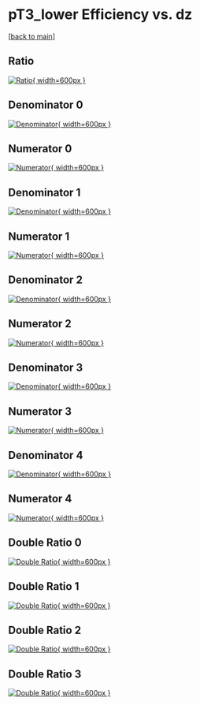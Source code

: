 # pT3_lower Efficiency vs. dz

[[back to main](./)]



## Ratio

[![Ratio](../mtv/var/pT3_lower_loweta_11_0_eff_dz.png){ width=600px }](../mtv/var/pT3_lower_loweta_11_0_eff_dz.pdf)

## Denominator 0

[![Denominator](../mtv/den/pT3_lower_loweta_11_0_eff_dz_den0.png){ width=600px }](../mtv/den/pT3_lower_loweta_11_0_eff_dz_den0.pdf)

## Numerator 0

[![Numerator](../mtv/num/pT3_lower_loweta_11_0_eff_dz_num0.png){ width=600px }](../mtv/num/pT3_lower_loweta_11_0_eff_dz_num0.pdf)

## Denominator 1

[![Denominator](../mtv/den/pT3_lower_loweta_11_0_eff_dz_den1.png){ width=600px }](../mtv/den/pT3_lower_loweta_11_0_eff_dz_den1.pdf)

## Numerator 1

[![Numerator](../mtv/num/pT3_lower_loweta_11_0_eff_dz_num1.png){ width=600px }](../mtv/num/pT3_lower_loweta_11_0_eff_dz_num1.pdf)

## Denominator 2

[![Denominator](../mtv/den/pT3_lower_loweta_11_0_eff_dz_den2.png){ width=600px }](../mtv/den/pT3_lower_loweta_11_0_eff_dz_den2.pdf)

## Numerator 2

[![Numerator](../mtv/num/pT3_lower_loweta_11_0_eff_dz_num2.png){ width=600px }](../mtv/num/pT3_lower_loweta_11_0_eff_dz_num2.pdf)

## Denominator 3

[![Denominator](../mtv/den/pT3_lower_loweta_11_0_eff_dz_den3.png){ width=600px }](../mtv/den/pT3_lower_loweta_11_0_eff_dz_den3.pdf)

## Numerator 3

[![Numerator](../mtv/num/pT3_lower_loweta_11_0_eff_dz_num3.png){ width=600px }](../mtv/num/pT3_lower_loweta_11_0_eff_dz_num3.pdf)

## Denominator 4

[![Denominator](../mtv/den/pT3_lower_loweta_11_0_eff_dz_den4.png){ width=600px }](../mtv/den/pT3_lower_loweta_11_0_eff_dz_den4.pdf)

## Numerator 4

[![Numerator](../mtv/num/pT3_lower_loweta_11_0_eff_dz_num4.png){ width=600px }](../mtv/num/pT3_lower_loweta_11_0_eff_dz_num4.pdf)

## Double Ratio 0

[![Double Ratio](../mtv/ratio/pT3_lower_loweta_11_0_eff_dz_ratio0.png){ width=600px }](../mtv/ratio/pT3_lower_loweta_11_0_eff_dz_ratio0.pdf)

## Double Ratio 1

[![Double Ratio](../mtv/ratio/pT3_lower_loweta_11_0_eff_dz_ratio1.png){ width=600px }](../mtv/ratio/pT3_lower_loweta_11_0_eff_dz_ratio1.pdf)

## Double Ratio 2

[![Double Ratio](../mtv/ratio/pT3_lower_loweta_11_0_eff_dz_ratio2.png){ width=600px }](../mtv/ratio/pT3_lower_loweta_11_0_eff_dz_ratio2.pdf)

## Double Ratio 3

[![Double Ratio](../mtv/ratio/pT3_lower_loweta_11_0_eff_dz_ratio3.png){ width=600px }](../mtv/ratio/pT3_lower_loweta_11_0_eff_dz_ratio3.pdf)

